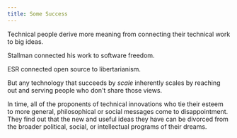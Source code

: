 ```yaml
---
title: Some Success
---
```


Technical people derive more meaning from connecting their technical work to big ideas.

Stallman connected his work to software freedom.

ESR connected open source to libertarianism.

But any technology that succeeds by _scale_ inherently scales by reaching out and serving people who don't share those views.

In time, all of the proponents of technical innovations who tie their esteem to more general, philosophical or social messages come to disappointment.  They find out that the new and useful ideas they have can be divorced from the broader political, social, or intellectual programs of their dreams.
